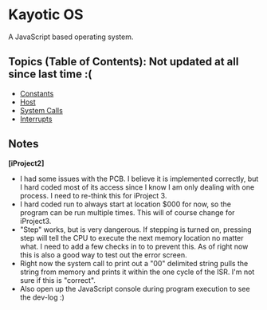 Kayotic OS
==========
A JavaScript based operating system.


Topics (Table of Contents): Not updated at all since last time :(
-------
*   [Constants](/KayoticSully/KayoticOS/blob/master/docs/constants.md)
*   [Host](/KayoticSully/KayoticOS/blob/master/docs/constants.md#Host)
*   [System Calls](/KayoticSully/KayoticOS/blob/master/docs/system_calls.md)
*   [Interrupts](/KayoticSully/KayoticOS/blob/master/docs/interrupts.md)

Notes
-------
**[iProject2]**
*   I had some issues with the PCB.  I believe it is implemented correctly, but I hard coded
    most of its access since I know I am only dealing with one process.  I need to re-think
    this for iProject 3.
*   I hard coded run <num> to always start at location $000 for now, so the program can be run
    multiple times.  This will of course change for iProject3.
*   "Step" works, but is very dangerous.  If stepping is turned on, pressing step will tell the
    CPU to execute the next memory location no matter what.  I need to add a few checks in to to
    prevent this.  As of right now this is also a good way to test out the error screen.
*   Right now the system call to print out a "00" delimited string pulls the string from memory
    and prints it within the one cycle of the ISR.  I'm not sure if this is "correct".
*   Also open up the JavaScript console during program execution to see the dev-log :)